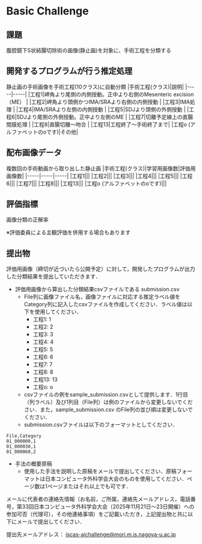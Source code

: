 # Basic Challenge

## 課題
腹腔鏡下S状結腸切除術の画像(静止画)を対象に、手術工程を分類する

## 開発するプログラムが行う推定処理
静止画の手術画像を手術工程(10クラス)に自動分類
|手術工程(クラス)|説明|
|-----|-----|
|工程1|岬角より尾側の内側授動。正中より右側のMesenteric excision（ME）  |
|工程2|岬角より頭側かつIMA/SRAより右側の内側授動  |
|工程3|IMA処理 |
|工程4|IMA/SRAより左側の内側授動 |
|工程5|SDJより頭側の外側授動 |
|工程6|SDJより尾側の外側授動。正中より左側のME |
|工程7|切離予定線上の直腸間膜処理 |
|工程8|直腸切離～吻合 |
|工程13|工程終了～手術終了まで|
|工程o (アルファベットのoです)|その他|


## 配布画像データ
複数回の手術動画から取り出した静止画
|手術工程(クラス)|学習用画像数|評価用画像数|
|-----|-----|-----|
|工程1|||
|工程2|||
|工程3|||
|工程4|||
|工程5|||
|工程6|||
|工程7|||
|工程8|||
|工程13|||
|工程o (アルファベットのoです)|||

## 評価指標
画像分類の正解率

※評価委員による主観評価を併用する場合もあります

## 提出物
評価用画像（締切が近づいたら公開予定）に対して，開発したプログラムが出力した分類結果を提出していただきます．

- 評価用画像から算出した分類結果csvファイルである submission.csv
   - File列に画像ファイル名，画像ファイルに対応する推定ラベル値をCategory列に記入したcsvファイルを作成してください．ラベル値は以下を使用してください．
      - 工程1: 1
      - 工程2: 2
      - 工程3: 3
      - 工程4: 4
      - 工程5: 5
      - 工程6: 6
      - 工程7: 7
      - 工程8: 8
      - 工程13: 13
      - 工程o: o
   - csvファイルの例をsample_submission.csvとして提供します．1行目（列ラベル）及び1列目（File列）は例のファイルから変更しないでください．また，sample_submission.csv のFile列の並び順は変更しないでください．
   - submission.csvファイルは以下のフォーマットとしてください．

```
File,Category   
01_000000,1
01_000030,1
01_000060,2
```

- 手法の概要原稿
   - 使用した手法を説明した原稿をメールで提出してください．原稿フォーマットは日本コンピュータ外科学会大会のものを使用してください．ページ数は1ページまたはそれ以上でも可です．

メールに代表者の連絡先情報（お名前，ご所属，連絡先メールアドレス，電話番号，第33回日本コンピュータ外科学会大会（2025年11月21日～23日開催）への参加可否（代理可），その他連絡事項）をご記載いただき，上記提出物と共に以下にメールで提出してください．

提出先メールアドレス：
jscas-aichallenge@mori.m.is.nagoya-u.ac.jp
